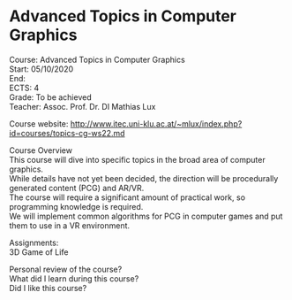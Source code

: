# Advanced Topics in Computer Graphics

Course: Advanced Topics in Computer Graphics<br/>
Start: 05/10/2020<br/>
End:<br/>
ECTS: 4<br/>
Grade: To be achieved<br/>
Teacher: Assoc. Prof. Dr. DI Mathias Lux<br/>

Course website: http://www.itec.uni-klu.ac.at/~mlux/index.php?id=courses/topics-cg-ws22.md<br/>

Course Overview<br/>
This course will dive into specific topics in the broad area of computer graphics.<br/>
While details have not yet been decided, the direction will be procedurally generated content (PCG) and AR/VR.<br/>
The course will require a significant amount of practical work, so programming knowledge is required.<br/>
We will implement common algorithms for PCG in computer games and put them to use in a VR environment.<br/>

Assignments:<br/>
3D Game of Life<br/>

Personal review of the course?<br/>
What did I learn during this course?<br/>
Did I like this course?<br/>
